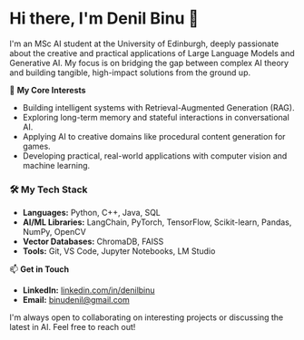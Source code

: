 # **Hi there, I'm Denil Binu 👋**

I'm an MSc AI student at the University of Edinburgh, deeply passionate about the creative and practical applications of Large Language Models and Generative AI. My focus is on bridging the gap between complex AI theory and building tangible, high-impact solutions from the ground up.

🧠 **My Core Interests**

* Building intelligent systems with Retrieval-Augmented Generation (RAG).  
* Exploring long-term memory and stateful interactions in conversational AI.  
* Applying AI to creative domains like procedural content generation for games.  
* Developing practical, real-world applications with computer vision and machine learning.

### **🛠️ My Tech Stack**

* **Languages:** Python, C++, Java, SQL  
* **AI/ML Libraries:** LangChain, PyTorch, TensorFlow, Scikit-learn, Pandas, NumPy, OpenCV  
* **Vector Databases:** ChromaDB, FAISS  
* **Tools:** Git, VS Code, Jupyter Notebooks, LM Studio

📫 **Get in Touch**

* **LinkedIn:** [linkedin.com/in/denilbinu](https://linkedin.com/in/denilbinu)  
* **Email:** [binudenil@gmail.com](mailto:binudenil@gmail.com)

I'm always open to collaborating on interesting projects or discussing the latest in AI. Feel free to reach out\!
